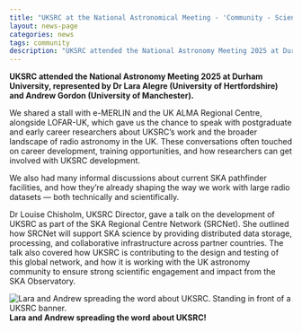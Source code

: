 ```yaml
---
title: "UKSRC at the National Astronomical Meeting - 'Community - Science Through Connection' "
layout: news-page
categories: news
tags: community
description: "UKSRC attended the National Astronomy Meeting 2025 at Durham University, represented by Dr Lara Alegre (University of Hertfordshire) and Andrew Gordon (University of Manchester)."
---
```

**UKSRC attended the National Astronomy Meeting 2025 at Durham University, represented by Dr Lara Alegre (University of Hertfordshire) and Andrew Gordon (University of Manchester).**

We shared a stall with e-MERLIN and the UK ALMA Regional Centre, alongside LOFAR-UK, which gave us the chance to speak with postgraduate and early career researchers about UKSRC’s work and the broader landscape of radio astronomy in the UK. These conversations often touched on career development, training opportunities, and how researchers can get involved with UKSRC development.

We also had many informal discussions about current SKA pathfinder facilities, and how they’re already shaping the way we work with large radio datasets — both technically and scientifically.

Dr Louise Chisholm, UKSRC Director, gave a talk on the development of UKSRC as part of the SKA Regional Centre Network (SRCNet). She outlined how SRCNet will support SKA science by providing distributed data storage, processing, and collaborative infrastructure across partner countries. The talk also covered how UKSRC is contributing to the design and testing of this global network, and how it is working with the UK astronomy community to ensure strong scientific engagement and impact from the SKA Observatory.

![Lara and Andrew spreading the word about UKSRC. Standing in front of a UKSRC banner.](https://www.uksrc.org/assets/images/news/uksrc-nam2025.jpeg)
**Lara and Andrew spreading the word about UKSRC!**

